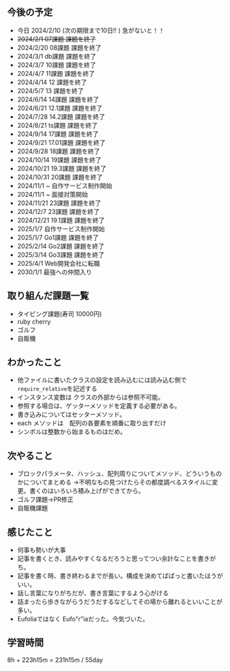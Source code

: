 ## 今後の予定
- 今日 2024/2/10 (次の期限まで10日!! ) 急がないと！！
- ~~2024/2/1 07課題 課題を終了~~
- 2024/2/20 08課題 課題を終了
- 2024/3/1 db課題 課題を終了
- 2024/3/7 10課題 課題を終了
- 2024/4/7 11課題 課題を終了
- 2024/4/14 12 課題を終了
- 2024/5/7 13 課題を終了
- 2024/6/14 14課題 課題を終了
- 2024/6/21 12.1課題 課題を終了
- 2024/7/28 14.2課題 課題を終了
- 2024/8/21 ts課題 課題を終了
- 2024/9/14 17課題 課題を終了
- 2024/9/21 17.01課題 課題を終了
- 2024/9/28 18課題 課題を終了
- 2024/10/14 19課題 課題を終了
- 2024/10/21 19.3課題 課題を終了
- 2024/10/31 20課題 課題を終了
- 2024/11/1 ~ 自作サービス制作開始
- 2024/11/1 ~ 面接対策開始
- 2024/11/21 23課題 課題を終了
- 2024/12/7 23課題 課題を終了
- 2024/12/21 19.1課題 課題を終了
- 2025/1/7 自作サービス制作開始
- 2025/1/7 Go1課題 課題を終了
- 2025/2/14 Go2課題 課題を終了
- 2025/3/14 Go3課題 課題を終了
- 2025/4/1 Web開発会社に転職
- 2030/1/1 最強への仲間入り

## 取り組んだ課題一覧
- タイピング課題(寿司 10000円)
- ruby cherry 
- ゴルフ
- 自販機
## わかったこと
- 他ファイルに書いたクラスの設定を読み込むには読み込む側で`require_relative`を記述する
- インスタンス変数は クラスの外部からは参照不可能。
- 参照する場合は、ゲッターメソッドを定義する必要がある。
- 書き込みについてはセッターメソッド。
- each メソッドは　配列の各要素を順番に取り出すだけ
- シンボルは整数から始まるものはだめ。
## 次やること
- ブロックパラメータ、ハッシュ、配列周りについてメソッド、どういうものかについてまとめる ->不明なもの見つけたらその都度調べるスタイルに変更。書くのはいろいろ積み上げができてから。
- ゴルフ課題->PR修正
- 自販機課題
## 感じたこと
- 何事も勢いが大事
- 記事を書くとき、読みやすくなるだろうと思ってつい余計なことを書きがち。
- 記事を書く時、書き終わるまでが長い。構成を決めてぱぱっと書いたほうがいい。
- 話し言葉になりがちだが、書き言葉にするよう心がける
- 詰まったら歩きながらうだうだするなどしてその場から離れるといいことが多い。
- Eufoliaではなく Eufo"r"iaだった。今気づいた。
## 学習時間
8h + 223h15m
= 231h15m / 55day
